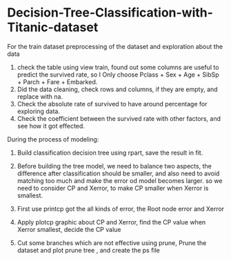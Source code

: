# Decision-Tree-Classification-with-Titanic-dataset
For the train dataset
preprocessing of the dataset and exploration about the data

1.	check the table using view train, found out some columns are useful to predict the survived rate, so I Only choose Pclass + Sex + Age + SibSp + Parch + Fare + Embarked.
2.	Did the data cleaning, check rows and columns, if they are empty, and replace with na.
3.	Check the absolute rate of survived to have around percentage for exploring data.
4.	Check the coefficient between the survived rate with other factors, and see how it got effected.

During the process of modeling:

1.	Build classification decision tree using rpart, save the result in fit.

2.	Before building the tree model, we need to balance two aspects, the difference after classification should be smaller, and also need to avoid matching too much and make the error od model becomes larger. so we need to consider CP and Xerror, to make CP smaller when Xerror is smallest.
3.	First use printcp got the all kinds of error, the Root node error and Xerror 
4.	Apply plotcp graphic about CP and Xerror, find the CP value when Xerror smallest, decide the CP value
5.	Cut some branches which are not effective using prune, Prune the dataset and plot prune tree , and create the ps file
